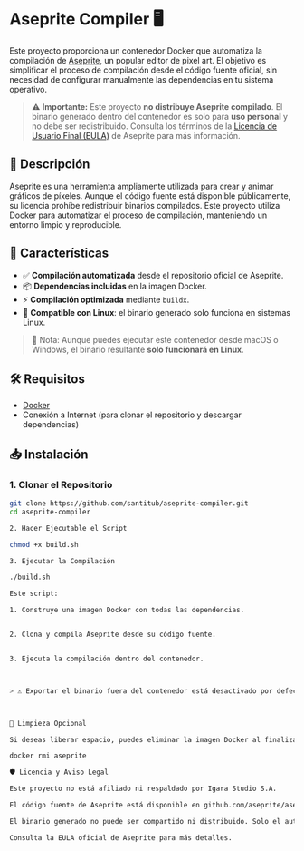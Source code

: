 # Aseprite Compiler 🖥️

Este proyecto proporciona un contenedor Docker que automatiza la compilación de [Aseprite](https://www.aseprite.org/), un popular editor de pixel art. El objetivo es simplificar el proceso de compilación desde el código fuente oficial, sin necesidad de configurar manualmente las dependencias en tu sistema operativo.

> ⚠️ **Importante:** Este proyecto **no distribuye Aseprite compilado**. El binario generado dentro del contenedor es solo para **uso personal** y no debe ser redistribuido. Consulta los términos de la [Licencia de Usuario Final (EULA)](https://www.aseprite.org/eula/) de Aseprite para más información.

## 🚀 Descripción

Aseprite es una herramienta ampliamente utilizada para crear y animar gráficos de píxeles. Aunque el código fuente está disponible públicamente, su licencia prohíbe redistribuir binarios compilados. Este proyecto utiliza Docker para automatizar el proceso de compilación, manteniendo un entorno limpio y reproducible.

## 🌟 Características

* ✅ **Compilación automatizada** desde el repositorio oficial de Aseprite.
* 📦 **Dependencias incluidas** en la imagen Docker.
* ⚡ **Compilación optimizada** mediante `buildx`.
* 🐧 **Compatible con Linux**: el binario generado solo funciona en sistemas Linux.

> 📌 Nota: Aunque puedes ejecutar este contenedor desde macOS o Windows, el binario resultante **solo funcionará en Linux**.

## 🛠️ Requisitos

* [Docker](https://www.docker.com/get-started)
* Conexión a Internet (para clonar el repositorio y descargar dependencias)

## 📥 Instalación

### 1. Clonar el Repositorio

```bash
git clone https://github.com/santitub/aseprite-compiler.git
cd aseprite-compiler

2. Hacer Ejecutable el Script

chmod +x build.sh

3. Ejecutar la Compilación

./build.sh

Este script:

1. Construye una imagen Docker con todas las dependencias.


2. Clona y compila Aseprite desde su código fuente.


3. Ejecuta la compilación dentro del contenedor.



> ⚠️ Exportar el binario fuera del contenedor está desactivado por defecto. Si decides extraerlo, recuerda que solo puedes usarlo personalmente y no debes redistribuirlo bajo ninguna circunstancia.



🧹 Limpieza Opcional

Si deseas liberar espacio, puedes eliminar la imagen Docker al finalizar:

docker rmi aseprite

🛡️ Licencia y Aviso Legal

Este proyecto no está afiliado ni respaldado por Igara Studio S.A.

El código fuente de Aseprite está disponible en github.com/aseprite/aseprite

El binario generado no puede ser compartido ni distribuido. Solo el autor original (Igara Studio) puede distribuir versiones compiladas.

Consulta la EULA oficial de Aseprite para más detalles.
